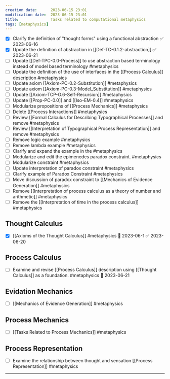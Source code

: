 ```yaml
---
creation date:		2023-06-15 23:01
modification date:	2023-06-15 23:01
title: 				Tasks related to computational metaphysics
tags: [metaphysics]
---
```

- [x] Clarify the definition of "thought forms" using a functional abstraction ✅ 2023-06-16
- [x] Update the definition of abstraction in [[Def-TC-0.1.2-abstraction]] ✅ 2023-06-21
- [ ] Update [[Def-TPC-0.0-Process]] to use abstraction based terminology instead of model based terminology #metaphysics 
- [ ] Update the definition of the use of interfaces in the [[Process Calculus]] description #metaphysics 
- [ ] Update axiom [[Axiom-PC-0.2-Substitution]] #metaphysics 
- [ ] Update axiom [[Axiom-PC-0.3-Model_Substitution]] #metaphysics 
- [ ] Update [[Axiom-TCP-O.6-Self-Recursion]] #metaphysics 
- [ ] Update [[Prop-PC-0.0]] and [[Iso-EM-0.4]] #metaphysics 
- [ ] Modularize propositions of [[Process Mechanics]] #metaphysics 
- [ ] Delete [[Process Interactions]] #metaphysics 
- [ ] Review [[Formal Calculus for Describing Typographical Processes]] and remove #metaphysics 
- [ ] Review [[Interpretation of Typographical Process Representation]] and remove #metaphysics 
- [ ] Remove  logic example #metaphysics 
- [ ] Remove lambda example #metaphysics 
- [ ] Clarify and expand the example in the #metaphysics 
- [ ] Modularize and edit the epimenedes paradox constraint. #metaphysics 
- [ ] Modularize constraint #metaphysics 
- [ ] Update interpretation of paradox constraint #metaphysics 
- [ ] Clarify example of Paradox Constraint #metaphysics 
- [ ] Move discussion of paradox constraint to [[Mechanics of Evidence Generation]] #metaphysics 
- [ ] Remove [[Interpretation of process calculus as a theory of number and arithmetic]] #metaphysics 
- [ ] Remove the [[Interpretation of time in the process calculus]] #metaphysics 

## Thought Calculus
- [x] [[Axioms of the Thought Calculus]] #metaphysics 📅 2023-06-1 ✅ 2023-06-20

## Process Calculus
- [ ] Examine and revise [[Process Calculus]] description using [[Thought Calculus]] as a foundation. #metaphysics  📅 2023-06-21

## Evidation Mechanics
- [ ] [[Mechanics of Evidence Generation]] #metaphysics 

## Process Mechanics
- [ ] [[Tasks Related to Process Mechanics]] #metaphysics 

## Process Representation
- [ ] Examine the relationship between thought and sensation [[Process Representation]] #metaphysics 
---
[^1]: [[Research and Development/Computational Metaphysics/Metaphysics|Metaphysics]]